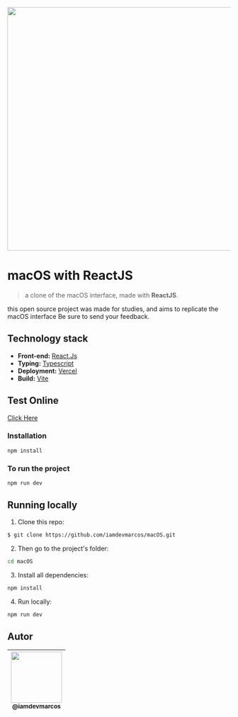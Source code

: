 <p align="center">
  <a href="https://macos-iamdevmarcos.vercel.app/" target="_blank">
    <img src="/assets/Project.gif" width="550">
  </a>
</p>

# macOS with ReactJS
> a clone of the macOS interface, made with **ReactJS**.

this open source project was made for studies, and aims to replicate the macOS interface
Be sure to send your feedback.

## Technology stack

* **Front-end:** [React.Js](https://reactjs.org/)
* **Typing:** [Typescript](https://www.typescriptlang.org/)
* **Deployment:** [Vercel](https://vercel.com/)
* **Build:** [Vite](https://vitejs.dev/)

## Test Online
[Click Here](https://macos-iamdevmarcos.vercel.app/)

### Installation
`npm install`

### To run the project
`npm run dev`

## Running locally

1. Clone this repo:

```sh
$ git clone https://github.com/iamdevmarcos/macOS.git
```

2. Then go to the project's folder:

```sh
cd macOS
```

3. Install all dependencies:

```sh
npm install
```

4. Run locally:

```sh
npm run dev
```

## Autor

| [<img src="https://avatars.githubusercontent.com/u/92524722?v=4" width=115><br><sub>@iamdevmarcos</sub>](https://github.com/iamdevmarcos) |
| :---: |